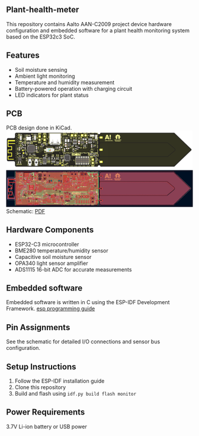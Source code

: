 ## Plant-health-meter
This repository contains Aalto AAN-C2009 project device hardware configuration and embedded software for a plant health monitoring system based on the ESP32c3 SoC.

## Features
- Soil moisture sensing
- Ambient light monitoring
- Temperature and humidity measurement
- Battery-powered operation with charging circuit
- LED indicators for plant status

## PCB
PCB design done in KiCad.
![alt tex](PCB/img/3d.png)
![alt tex](PCB/img/layout.png)
Schematic: [PDF](PCB/img/schematic.pdf)

## Hardware Components
- ESP32-C3 microcontroller
- BME280 temperature/humidity sensor
- Capacitive soil moisture sensor
- OPA340 light sensor amplifier
- ADS1115 16-bit ADC for accurate measurements

## Embedded software
Embedded software is written in C using the ESP-IDF Development Framework.
[esp programming guide](https://docs.espressif.com/projects/esp-idf/en/v5.2.5/esp32c3/get-started/index.html)

## Pin Assignments
See the schematic for detailed I/O connections and sensor bus configuration.

## Setup Instructions
1. Follow the ESP-IDF installation guide
2. Clone this repository
3. Build and flash using `idf.py build flash monitor`

## Power Requirements
3.7V Li-ion battery or USB power

